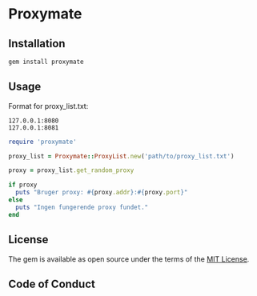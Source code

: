 # Proxymate

## Installation
```bash
gem install proxymate
```

## Usage
Format for proxy_list.txt:
```
127.0.0.1:8080
127.0.0.1:8081
```

```ruby
require 'proxymate'

proxy_list = Proxymate::ProxyList.new('path/to/proxy_list.txt')

proxy = proxy_list.get_random_proxy

if proxy
  puts "Bruger proxy: #{proxy.addr}:#{proxy.port}"
else
  puts "Ingen fungerende proxy fundet."
end
```

## License
The gem is available as open source under the terms of the [MIT License](https://opensource.org/licenses/MIT).

## Code of Conduct
